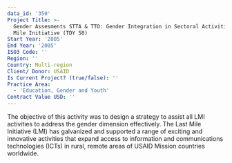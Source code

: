 ```yaml
---
data_id: '350'
Project Title: >-
  Gender Assesments STTA & TTO: Gender Integration in Sectoral Activities: Last
  Mile Initiative (TDY 58)
Start Year: '2005'
End Year: '2005'
ISO3 Code: ''
Region: ''
Country: Multi-region
Client/ Donor: USAID
Is Current Project? (true/false): ''
Practice Area:
  - 'Education, Gender and Youth'
Contract Value USD: ''
---
```

The objective of this activity was to design a strategy to assist all LMI activities to address the gender dimension effectively. The Last Mile Initiative (LMI) has galvanized and supported a range of exciting and innovative activities that expand access to information and communications technologies (ICTs) in rural, remote areas of USAID Mission countries worldwide.